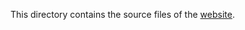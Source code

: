 This directory contains the source files of the [website](http://fongyoong8.github.io/utar_hihive_attendance).